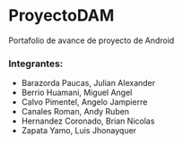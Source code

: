 # ProyectoDAM
Portafolio de avance de proyecto de Android
<h3>Integrantes:</h3>
<ul>
  <li>Barazorda Paucas, Julian Alexander</li>
<li>Berrio Huamani, Miguel Angel</li>
<li>Calvo Pimentel, Angelo Jampierre</li>
<li>Canales Roman, Andy Ruben</li>
<li>Hernandez Coronado, Brian Nicolas</li>
<li>Zapata Yamo, Luis Jhonayquer</li>
</ul>
